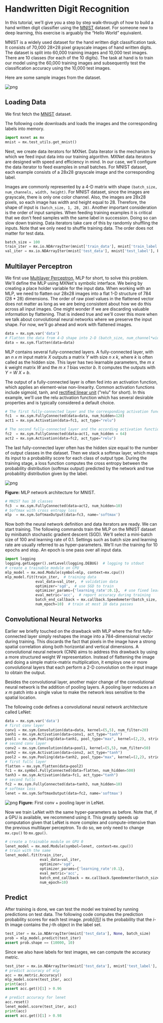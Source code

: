 # Handwritten Digit Recognition

In this tutorial, we’ll give you a step by step walk-through of how to build a hand written digit classifier using the [MNIST](https://en.wikipedia.org/wiki/MNIST_database) dataset. For someone new to deep learning, this exercise is arguably the “Hello World” equivalent.

MNIST is a widely used dataset for the hand written digit classification task. It consists of 70,000 28×28 pixel grayscale images of hand written digits. The dataset is split into 60,000 training images and 10,000 test images.  There are 10 classes (for each of the 10 digits). The task at hand is to train our model using the 60,000 training images and subsequently test the classification accuracy using the 10,000 test images.

Here are some sample images from the dataset.

![png](https://raw.githubusercontent.com/dmlc/web-data/master/mxnet/example/mnist.png)

## Loading Data

We first fetch the [MNIST](http://yann.lecun.com/exdb/mnist/) dataset.

The following code downloads and loads the images and the corresponding labels into memory.

```python
import mxnet as mx
mnist = mx.test_utils.get_mnist()
```

Next, we create data iterators for MXNet. Data iterator is the mechanism by which we feed input data into our training algorithm. MXNet data iterators are designed with speed and efficiency in mind. In our case, we'll configure the data iterator to feed examples in small batches. For MNIST dataset, each example consists of a 28x28 grayscale image and the corresponding label.

Images are commonly represented by a 4-D matrix with shape `(batch_size, num_channels, width, height)`. For MNIST dataset, since the images are grayscale, there is only one color channel. Also, the images are 28x28 pixels, so each image has width and height equal to 28. Therefore, the shape of input is `(batch_size, 1, 28, 28)`. Another important consideration is the order of input samples. When feeding training examples it is critical that we don't feed samples with the same label in succession. Doing so can slow down training.
Data iterators take care of this by randomly shuffling the inputs. Note that we only need to shuffle training data. The order does not matter for test data.

```python
batch_size = 100
train_iter = mx.io.NDArrayIter(mnist['train_data'], mnist['train_label'], batch_size, shuffle=True)
val_iter = mx.io.NDArrayIter(mnist['test_data'], mnist['test_label'], batch_size)
```

## Multilayer Perceptron

We first use [Multilayer Perceptron](https://en.wikipedia.org/wiki/Multilayer_perceptron), MLP for short, to solve this problem. We'll define the MLP using MXNet's symbolic interface. We being by creating a place holder variable for the input data. When working with an MLP, we need to flatten our 28x28 images into a flat 1-D structure of 784 (28 * 28) dimensions. The order of raw pixel values in the flattened vector does not matter as long as we are being consistent about how we do this across all input images. One might wonder if we are discarding valuable information by flattening. That is indeed true and we'll cover this more when we talk about convolutional neural networks where we preserve the input shape. For now, we'll go ahead and work with flattened images.

```python
data = mx.sym.var('data')
# Flatten the data from 4-D shape into 2-D (batch_size, num_channel*width*height)
data = mx.sym.flatten(data=data)
```

MLP contains several fully-connected layers. A fully-connected layer, with an *n x m* input matrix *X* outputs a matrix *Y* with size *n x k*, where *k* is often called as the hidden size. This layer has two learnable parameters, the *m x k* weight matrix *W* and the *m x 1* bias vector *b*. It computes the outputs with *Y = W X + b*.

The output of a fully-connected layer is often fed into an activation function,
which applies an element-wise non-linearity. Common activation functions include sigmoid, tanh, and [rectified linear unit](https://en.wikipedia.org/wiki/Rectifier_%28neural_networks%29) ("relu" for short). In this example, we'll use the relu activation function which has several desirable properties and is typically considered a default choice.

```python
# The first fully-connected layer and the corresponding activation function
fc1  = mx.sym.FullyConnected(data=data, num_hidden=128)
act1 = mx.sym.Activation(data=fc1, act_type="relu")

# The second fully-connected layer and the according activation function
fc2  = mx.sym.FullyConnected(data=act1, num_hidden = 64)
act2 = mx.sym.Activation(data=fc2, act_type="relu")
```

The last fully-connected layer often has the hidden size equal to the number of
output classes in the dataset. Then we stack a softmax layer, which maps its input to a probability score for each class of output type. During the training stage, a loss function computes the cross entropy between the probability distribution (softmax output) predicted by the network and true probability distribution given by the label.

![png](https://raw.githubusercontent.com/madjam/web-data/master/mxnet/image/mlp_mnist.png)

**Figure:** MLP network architecture for MNIST.

```python
# MNIST has 10 classes
fc3  = mx.sym.FullyConnected(data=act2, num_hidden=10)
# Softmax with cross entropy loss
mlp  = mx.sym.SoftmaxOutput(data=fc3, name='softmax')
```

Now both the neural network definition and data iterators are ready. We can
start training. The following commands train the MLP on the
MNIST dataset by minibatch stochastic gradient descent (SGD). We'll select a mini-batch size of 100 and learning rate of 0.1. Settings such as batch size and learning rate are usually referred to as hyper-parameters. We'll run the training for 10 epochs and stop. An epoch is one pass over all input data.

```python
import logging
logging.getLogger().setLevel(logging.DEBUG)  # logging to stdout
# create a trainable module on CPU
mlp_model = mx.mod.Module(symbol=mlp, context=mx.cpu())
mlp_model.fit(train_iter,  # training data
              eval_data=val_iter,  # validation data
              optimizer='sgd',  # use SGD to train
              optimizer_params={'learning_rate':0.1},  # use fixed learning rate
              eval_metric='acc',  # report accuracy during training
              batch_end_callback = mx.callback.Speedometer(batch_size, 100), # output progress for each 100 data batches
              num_epoch=10)  # train at most 10 data passes
```

## Convolutional Neural Networks

Earlier we briefly touched on the drawback with MLP where the first fully-connected layer simply reshapes the image into a 784-dimensional vector during training. This discards the fact that pixels in the image have a strong spatial correlation along both horizontal and vertical dimensions. A convolutional neural network (CNN) aims to address this drawback by using a more structured weight *W* representation. Instead of flattening the image and doing a simple matrix-matrix multiplication, it employs one or more convolutional layers that each perform a 2-D convolution on the input image to obtain the output.

Besides the convolutional layer, another major change of the convolutional
neural network is the addition of pooling layers. A pooling layer reduces a
*n x m* patch into a single value to make the network less sensitive to the spatial location.

The following code defines a convolutional neural network architecture called LeNet:

```python
data = mx.sym.var('data')
# first conv layer
conv1 = mx.sym.Convolution(data=data, kernel=(5,5), num_filter=20)
tanh1 = mx.sym.Activation(data=conv1, act_type="tanh")
pool1 = mx.sym.Pooling(data=tanh1, pool_type="max", kernel=(2,2), stride=(2,2))
# second conv layer
conv2 = mx.sym.Convolution(data=pool1, kernel=(5,5), num_filter=50)
tanh2 = mx.sym.Activation(data=conv2, act_type="tanh")
pool2 = mx.sym.Pooling(data=tanh2, pool_type="max", kernel=(2,2), stride=(2,2))
# first fullc layer
flatten = mx.sym.flatten(data=pool2)
fc1 = mx.symbol.FullyConnected(data=flatten, num_hidden=500)
tanh3 = mx.sym.Activation(data=fc1, act_type="tanh")
# second fullc
fc2 = mx.sym.FullyConnected(data=tanh3, num_hidden=10)
# softmax loss
lenet = mx.sym.SoftmaxOutput(data=fc2, name='softmax')
```
![png](https://raw.githubusercontent.com/madjam/web-data/master/mxnet/image/conv_mnist.png)
**Figure:** First conv + pooling layer in LeNet.

Now we train LeNet with the same hyper-parameters as before. Note that, if a GPU is available, we recommend using it. This greatly speeds up computation given that LeNet is more complex and compute-intensive than the previous multilayer perceptron. To do so, we only need to change `mx.cpu()` to `mx.gpu()`.

```python
# create a trainable module on GPU 0
lenet_model = mx.mod.Module(symbol=lenet, context=mx.cpu())
# train with the same
lenet_model.fit(train_iter,
                eval_data=val_iter,
                optimizer='sgd',
                optimizer_params={'learning_rate':0.1},
                eval_metric='acc',
                batch_end_callback = mx.callback.Speedometer(batch_size, 100),
                num_epoch=10)
```

## Predict

After training is done, we can test the model we trained by running predictions on test data. The following code computes the prediction probability scores for each test image. *prob[i][j]* is the probability that the *i*-th image contains the *j*-th object in the label set.

```python
test_iter = mx.io.NDArrayIter(mnist['test_data'], None, batch_size)
prob = mlp_model.predict(test_iter)
assert prob.shape == (10000, 10)
```

Since we also have labels for test images, we can compute the accuracy metric.

```python
test_iter = mx.io.NDArrayIter(mnist['test_data'], mnist['test_label'], batch_size)
# predict accuracy of mlp
acc = mx.metric.Accuracy()
mlp_model.score(test_iter, acc)
print(acc)
assert acc.get()[1] > 0.96

# predict accuracy for lenet
acc.reset()
lenet_model.score(test_iter, acc)
print(acc)
assert acc.get()[1] > 0.98
```

<!-- INSERT SOURCE DOWNLOAD BUTTONS -->
